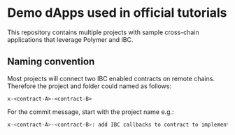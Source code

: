 # Demo dApps used in official tutorials

This repository contains multiple projects with sample cross-chain applications that leverage Polymer and IBC.

## Naming convention

Most projects will connect two IBC enabled contracts on remote chains. Therefore the project and folder could named as follows:
```
x-<contract-A>-<contract-B> 
```

For the commit message, start with the project name e.g.:
```bash
x-<contract-A>-<contract-B>: add IBC callbacks to contract to implement IbcReceiver interface
```